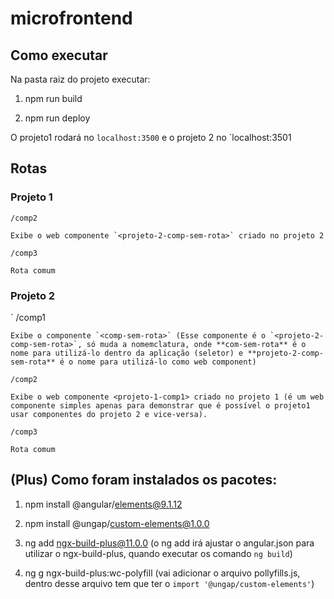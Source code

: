 # microfrontend

## Como executar

Na pasta raiz do projeto executar:

1. npm run build

2. npm run deploy

O projeto1 rodará no `localhost:3500` e o projeto 2 no `localhost:3501

## Rotas

### Projeto 1
    
    /comp2
    
    Exibe o web componente `<projeto-2-comp-sem-rota>` criado no projeto 2
    
    /comp3
    
    Rota comum
    
### Projeto 2 
` 
    /comp1
    
    Exibe o componente `<comp-sem-rota>` (Esse componente é o `<projeto-2-comp-sem-rota>`, só muda a nomemclatura, onde **com-sem-rota** é o nome para utilizá-lo dentro da aplicação (seletor) e **projeto-2-comp-sem-rota** é o nome para utilizá-lo como web component)
    
    /comp2
    
    Exibe o web componente <projeto-1-comp1> criado no projeto 1 (é um web componente simples apenas para demonstrar que é possível o projeto1 usar componentes do projeto 2 e vice-versa).
    
    /comp3
    
    Rota comum
    
## (Plus) Como foram instalados os pacotes:

1.  npm install @angular/elements@9.1.12

2.  npm install @ungap/custom-elements@1.0.0

3.  ng add ngx-build-plus@11.0.0 (o ng add irá ajustar o angular.json para utilizar o ngx-build-plus, quando executar os comando `ng build`)

4.  ng g ngx-build-plus:wc-polyfill (vai adicionar o arquivo pollyfills.js, dentro desse arquivo tem que ter o `import '@ungap/custom-elements'`)
